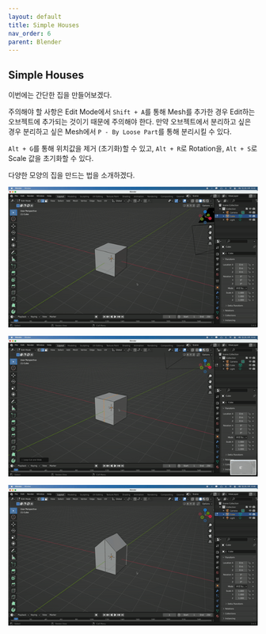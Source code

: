 ```yaml
---
layout: default
title: Simple Houses
nav_order: 6
parent: Blender
---
```


## Simple Houses

이번에는 간단한 집을 만들어보겠다.

주의해야 할 사항은 Edit Mode에서 `Shift + A`를 통해 Mesh를 추가한 경우 Edit하는 오브젝트에 추가되는 것이기 때문에 주의해야 한다. 만약 오브젝트에서 분리하고 싶은 경우 분리하고 싶은 Mesh에서 `P - By Loose Part`를 통해 분리시킬 수 있다.

`Alt + G`를 통해 위치값을 제거 (초기화)할 수 있고, `Alt + R`로 Rotation을, `Alt + S`로 Scale 값을 초기화할 수 있다.

다양한 모양의 집을 만드는 법을 소개하겠다.

![result](./img/08/01.gif)

![result](./img/08/02.gif)

![result](./img/08/03.gif)
